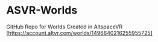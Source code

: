 # ASVR-Worlds
GitHub Repo for Worlds Created in AltspaceVR [https://account.altvr.com/worlds/1496640216255955725]
